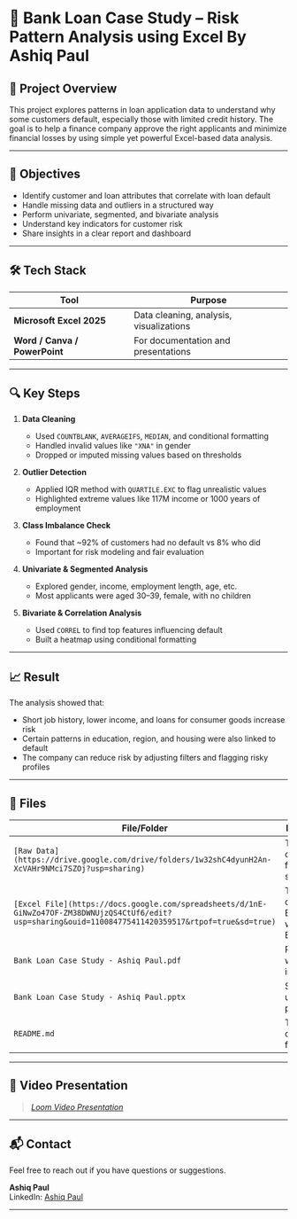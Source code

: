 # 🏦 Bank Loan Case Study – Risk Pattern Analysis using Excel By Ashiq Paul

## 📌 Project Overview

This project explores patterns in loan application data to understand why some customers default, especially those with limited credit history. The goal is to help a finance company approve the right applicants and minimize financial losses by using simple yet powerful Excel-based data analysis.

---

## 🧭 Objectives

- Identify customer and loan attributes that correlate with loan default
- Handle missing data and outliers in a structured way
- Perform univariate, segmented, and bivariate analysis
- Understand key indicators for customer risk
- Share insights in a clear report and dashboard

---

## 🛠️ Tech Stack

| Tool              | Purpose                                   |
|-------------------|-------------------------------------------|
| **Microsoft Excel 2025** | Data cleaning, analysis, visualizations        |
| **Word / Canva / PowerPoint** | For documentation and presentations       |

---

## 🔍 Key Steps

1. **Data Cleaning**
   - Used `COUNTBLANK`, `AVERAGEIFS`, `MEDIAN`, and conditional formatting
   - Handled invalid values like `"XNA"` in gender
   - Dropped or imputed missing values based on thresholds

2. **Outlier Detection**
   - Applied IQR method with `QUARTILE.EXC` to flag unrealistic values
   - Highlighted extreme values like 117M income or 1000 years of employment

3. **Class Imbalance Check**
   - Found that ~92% of customers had no default vs 8% who did
   - Important for risk modeling and fair evaluation

4. **Univariate & Segmented Analysis**
   - Explored gender, income, employment length, age, etc.
   - Most applicants were aged 30–39, female, with no children

5. **Bivariate & Correlation Analysis**
   - Used `CORREL` to find top features influencing default
   - Built a heatmap using conditional formatting

---

## 📈 Result

The analysis showed that:
- Short job history, lower income, and loans for consumer goods increase risk
- Certain patterns in education, region, and housing were also linked to default
- The company can reduce risk by adjusting filters and flagging risky profiles

---

## 📁 Files

| File/Folder | Description |
|-------------|-------------|
| `[Raw Data](https://drive.google.com/drive/folders/1w32shC4dyunH2An-XcVAHr9NMci7SZOj?usp=sharing)` | The raw data used for the case study |
| `[Excel File](https://docs.google.com/spreadsheets/d/1nE-GiNwZo47OF-ZM38DWNUjzQS4CtUf6/edit?usp=sharing&ouid=110084775411420359517&rtpof=true&sd=true)` | The complete EDA workbook in Excel |
| `Bank Loan Case Study - Ashiq Paul.pdf` | PDF report with written insights |
| `Bank Loan Case Study - Ashiq Paul.pptx` | Slide deck used for presentation |
| `README.md` | This project overview file |

---

## 🎥 Video Presentation
> *[Loom Video Presentation](https://www.loom.com/share/1083c3158c22431693d7dbdd0017e3ff?sid=5059acab-b36f-4ab7-9992-14ee82ac7438)*

---

## 📬 Contact

Feel free to reach out if you have questions or suggestions.

**Ashiq Paul**   
LinkedIn: [Ashiq Paul](https://linkedin.com/in/ashiqpaul)

---
